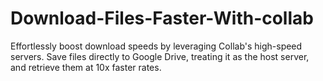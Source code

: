 # Download-Files-Faster-With-collab
Effortlessly boost download speeds by leveraging Collab's high-speed servers. Save files directly to Google Drive, treating it as the host server, and retrieve them at 10x faster rates.
